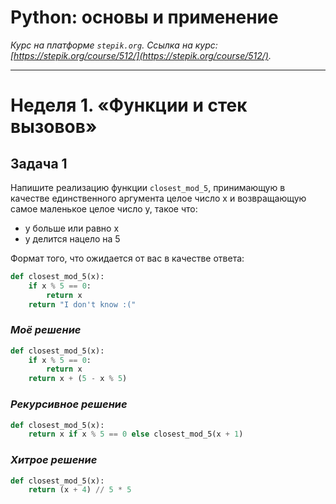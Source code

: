 # Python: основы и применение

*Курс на платформе `stepik.org`. Ссылка на курс: [https://stepik.org/course/512/](https://stepik.org/course/512/).*

---

# Неделя 1. «Функции и стек вызовов»

## Задача 1
Напишите реализацию функции `closest_mod_5`, принимающую в качестве единственного аргумента целое число x и возвращающую самое маленькое целое число y, такое что:

- y больше или равно x
- y делится нацело на 5

Формат того, что ожидается от вас в качестве ответа:
```python
def closest_mod_5(x):
    if x % 5 == 0:
        return x
    return "I don't know :("
```

### ***Моё решение***
```python
def closest_mod_5(x):
    if x % 5 == 0:
        return x
    return x + (5 - x % 5)
```

### ***Рекурсивное решение***
```python
def closest_mod_5(x):
    return x if x % 5 == 0 else closest_mod_5(x + 1)
```

### ***Хитрое решение***
```python
def closest_mod_5(x):
    return (x + 4) // 5 * 5
```